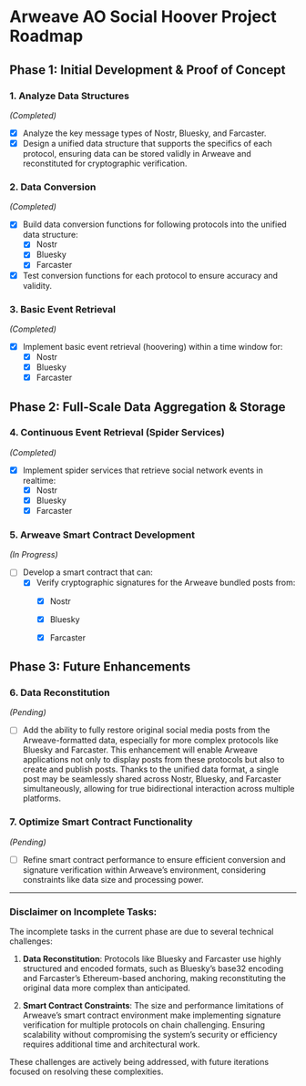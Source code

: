 # Arweave AO Social Hoover Project Roadmap

## Phase 1: Initial Development & Proof of Concept

### 1. Analyze Data Structures  
*(Completed)*
- [x] Analyze the key message types of Nostr, Bluesky, and Farcaster.
- [x] Design a unified data structure that supports the specifics of each protocol, ensuring data can be stored validly in Arweave and reconstituted for cryptographic verification.

### 2. Data Conversion  
*(Completed)*
- [x] Build data conversion functions for following protocols into the unified data structure:
  - [x] Nostr
  - [x] Bluesky
  - [x] Farcaster
- [x] Test conversion functions for each protocol to ensure accuracy and validity.

### 3. Basic Event Retrieval  
*(Completed)*
- [x] Implement basic event retrieval (hoovering) within a time window for:
  - [x] Nostr
  - [x] Bluesky
  - [x] Farcaster

## Phase 2: Full-Scale Data Aggregation & Storage

### 4. Continuous Event Retrieval (Spider Services)  
*(Completed)*
- [x] Implement spider services that retrieve social network events in realtime:
  - [x] Nostr
  - [x] Bluesky
  - [x] Farcaster

### 5. Arweave Smart Contract Development  
*(In Progress)*
- [ ] Develop a smart contract that can:
  - [x] Verify cryptographic signatures for the Arweave bundled posts from:
    - [x] Nostr
    - [x] Bluesky
    - [x] Farcaster


## Phase 3: Future Enhancements

### 6. Data Reconstitution  
*(Pending)*
- [ ] Add the ability to fully restore original social media posts from the Arweave-formatted data, especially for more complex protocols like Bluesky and Farcaster. This enhancement will enable Arweave applications not only to display posts from these protocols but also to create and publish posts. Thanks to the unified data format, a single post may be seamlessly shared across Nostr, Bluesky, and Farcaster simultaneously, allowing for true bidirectional interaction across multiple platforms.



### 7. Optimize Smart Contract Functionality  
*(Pending)*
- [ ] Refine smart contract performance to ensure efficient conversion and signature verification within Arweave’s environment, considering constraints like data size and processing power.
---

### Disclaimer on Incomplete Tasks:

The incomplete tasks in the current phase are due to several technical challenges:

1. **Data Reconstitution**: Protocols like Bluesky and Farcaster use highly structured and encoded formats, such as Bluesky’s base32 encoding and Farcaster’s Ethereum-based anchoring, making reconstituting the original data more complex than anticipated.

2. **Smart Contract Constraints**: The size and performance limitations of Arweave’s smart contract environment make implementing signature verification for multiple protocols on chain challenging. Ensuring scalability without compromising the system’s security or efficiency requires additional time and architectural work.

These challenges are actively being addressed, with future iterations focused on resolving these complexities.
